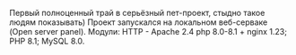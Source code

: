 Первый полноценный трай в серьёзный пет-проект, стыдно такое людям показывать)
Проект запускался на локальном веб-серваке (Open server panel).
Модули:
HTTP - Apache 2.4 php 8.0-8.1 + nginx 1.23;
PHP 8.1;
MySQL 8.0.
